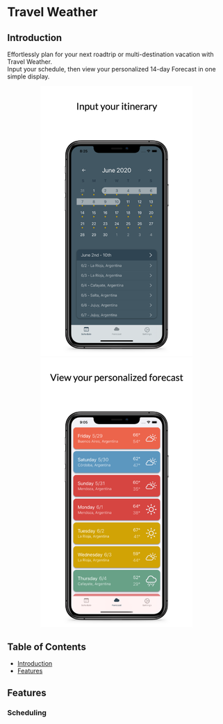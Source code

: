 <h1 align="left">Travel Weather</h1>

<h2>Introduction</h2>

<p align="left">Effortlessly plan for your next roadtrip or multi-destination vacation with Travel Weather.<br />Input your schedule, then view your personalized 14-day Forecast in one simple display.</p>

<p align="center"><img width="350" src="images/scheduleExampleImage.png"><img width="350" src="images/forecastExampleImage.png"> </p>

## Table of Contents 
* [Introduction](#introduction) <br />
* [Features](#features)  

## Features
### Scheduling





